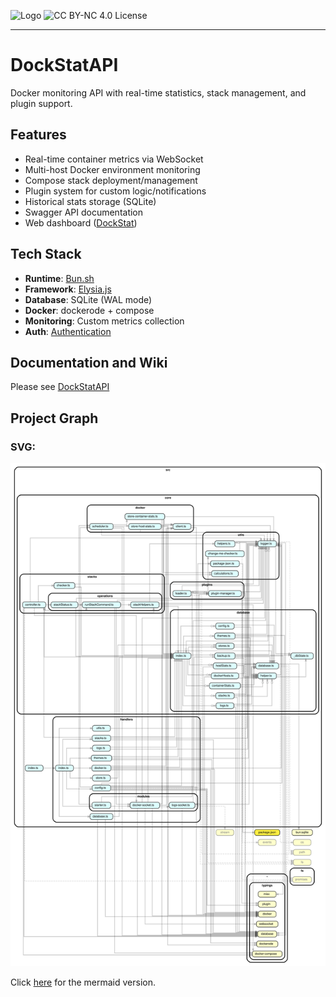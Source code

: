 ![Logo](.github/DockStat.png)
![CC BY-NC 4.0 License](https://img.shields.io/badge/License-CC_BY--NC_4.0-lightgrey.svg)

---

# DockStatAPI

Docker monitoring API with real-time statistics, stack management, and plugin support.

## Features

- Real-time container metrics via WebSocket
- Multi-host Docker environment monitoring
- Compose stack deployment/management
- Plugin system for custom logic/notifications
- Historical stats storage (SQLite)
- Swagger API documentation
- Web dashboard ([DockStat](https://github.com/its4nik/DockStat))

## Tech Stack

- **Runtime**: [Bun.sh](https://bun.sh)
- **Framework**: [Elysia.js](https://elysiajs.com/)
- **Database**: SQLite (WAL mode)
- **Docker**: dockerode + compose
- **Monitoring**: Custom metrics collection
- **Auth**: [Authentication](https://outline.itsnik.de/s/dockstat/doc/authentication-VSGhxqjtXf)

## Documentation and Wiki

Please see [DockStatAPI](https://dockstatapi.itsnik.de)

## Project Graph

### SVG:

![Dependency Graph](./dependency-graph.svg)

Click [here](./dependency-graph.mmd) for the mermaid version.
